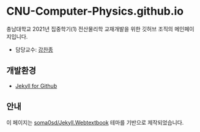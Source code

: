 # CNU-Computer-Physics.github.io

충남대학교 2021년 집중학기(1) 전산물리학 교재개발을 위한 깃허브 조직의 메인페이지입니다.

- 담당교수: [강찬종](https://sites.google.com/view/cjkang-lab)

## 개발환경

- [Jekyll for Github](https://docs.github.com/en/pages/setting-up-a-github-pages-site-with-jekyll)

## 안내

이 페이지는 [soma0sd/Jekyll.Webtextbook](https://github.com/soma0sd/Jekyll.Webtextbook-note) 테마를 기반으로 제작되었습니다.
